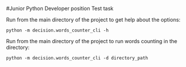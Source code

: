 #Junior Python Developer position 
Test task

Run from the main directory of the project to get help about the options:

```shell
python -m decision.words_counter_cli -h
```

Run from the main directory of the project to run words counting in the directory:

```shell
python -m decision.words_counter_cli -d directory_path
```


